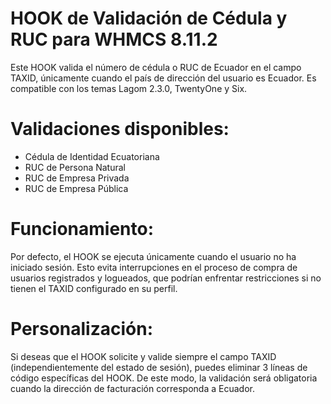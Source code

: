 # HOOK de Validación de Cédula y RUC para WHMCS 8.11.2

Este HOOK valida el número de cédula o RUC de Ecuador en el campo TAXID, únicamente cuando el país de dirección del usuario es Ecuador. Es compatible con los temas Lagom 2.3.0, TwentyOne y Six.

# Validaciones disponibles:
- Cédula de Identidad Ecuatoriana
- RUC de Persona Natural
- RUC de Empresa Privada
- RUC de Empresa Pública

# Funcionamiento:
Por defecto, el HOOK se ejecuta únicamente cuando el usuario no ha iniciado sesión. Esto evita interrupciones en el proceso de compra de usuarios registrados y logueados, que podrían enfrentar restricciones si no tienen el TAXID configurado en su perfil.

# Personalización:
Si deseas que el HOOK solicite y valide siempre el campo TAXID (independientemente del estado de sesión), puedes eliminar 3 líneas de código específicas del HOOK. De este modo, la validación será obligatoria cuando la dirección de facturación corresponda a Ecuador.
